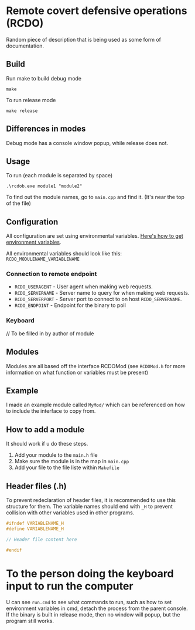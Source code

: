 # Remote covert defensive operations (RCDO)
Random piece of description that is being used as some form of
documentation.

## Build
Run make to build debug mode
```
make
```

To run release mode
```
make release
```

## Differences in modes
Debug mode has a console window popup, while release does not.

## Usage
To run (each module is separated by space)
```
.\rcdob.exe module1 "module2"
```

To find out the module names, go to `main.cpp` and find it. (It's near
the top of the file)

## Configuration
All configuration are set using environmental variables. [Here's how to get environment
variables](https://docs.microsoft.com/en-us/cpp/c-runtime-library/reference/getenv-wgetenv?view=msvc-160).

All environmental variables should look like this:
`RCDO_MODULENAME_VARIABLENAME`

### Connection to remote endpoint
- `RCDO_USERAGENT` - User agent when making web requests.
- `RCDO_SERVERNAME` - Server name to query for when making web requests.
- `RCDO_SERVERPORT` - Server port to connect to on host `RCDO_SERVERNAME`.
- `RCDO_ENDPOINT` - Endpoint for the binary to poll

### Keyboard
// To be filled in by author of module

## Modules
Modules are all based off the interface RCDOMod (see `RCDOMod.h` for
more information on what function or variables must be present)

## Example
I made an example module called `MyMod/` which can be referenced
on how to include the interface to copy from.

## How to add a module
It should work if u do these steps.
1. Add your module to the `main.h` file
1. Make sure the module is in the map in `main.cpp`
1. Add your file to the file liste within `Makefile`

## Header files (.h)
To prevent redeclaration of header files, it is recommended to use this
structure for them. The variable names should end with `_H` to prevent
collision with other variables used in other programs.
```cpp
#ifndef VARIABLENAME_H
#define VARIABLENAME_H

// Header file content here

#endif
```

# To the person doing the keyboard input to run the computer
U can see `run.cmd` to see what commands to run, such as how to set
environment variables in cmd, detach the process from the parent
console. If the binary is built in release mode, then no window will
popup, but the program still works.
